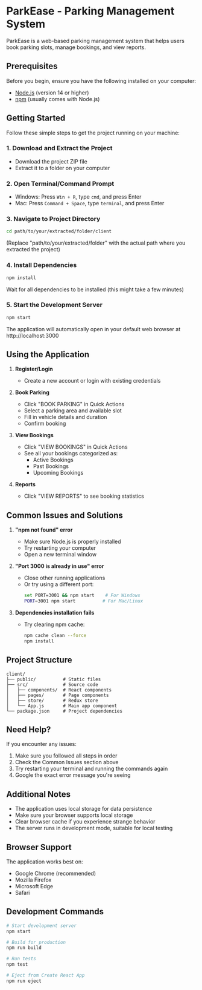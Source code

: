 # ParkEase - Parking Management System

ParkEase is a web-based parking management system that helps users book parking slots, manage bookings, and view reports.

## Prerequisites

Before you begin, ensure you have the following installed on your computer:
- [Node.js](https://nodejs.org/) (version 14 or higher)
- [npm](https://www.npmjs.com/) (usually comes with Node.js)

## Getting Started

Follow these simple steps to get the project running on your machine:

### 1. Download and Extract the Project
- Download the project ZIP file
- Extract it to a folder on your computer

### 2. Open Terminal/Command Prompt
- Windows: Press `Win + R`, type `cmd`, and press Enter
- Mac: Press `Command + Space`, type `terminal`, and press Enter

### 3. Navigate to Project Directory
```bash
cd path/to/your/extracted/folder/client
```
(Replace "path/to/your/extracted/folder" with the actual path where you extracted the project)

### 4. Install Dependencies
```bash
npm install
```
Wait for all dependencies to be installed (this might take a few minutes)

### 5. Start the Development Server
```bash
npm start
```
The application will automatically open in your default web browser at http://localhost:3000

## Using the Application

1. **Register/Login**
   - Create a new account or login with existing credentials

2. **Book Parking**
   - Click "BOOK PARKING" in Quick Actions
   - Select a parking area and available slot
   - Fill in vehicle details and duration
   - Confirm booking

3. **View Bookings**
   - Click "VIEW BOOKINGS" in Quick Actions
   - See all your bookings categorized as:
     - Active Bookings
     - Past Bookings
     - Upcoming Bookings

4. **Reports**
   - Click "VIEW REPORTS" to see booking statistics

## Common Issues and Solutions

1. **"npm not found" error**
   - Make sure Node.js is properly installed
   - Try restarting your computer
   - Open a new terminal window

2. **"Port 3000 is already in use" error**
   - Close other running applications
   - Or try using a different port:
     ```bash
     set PORT=3001 && npm start    # For Windows
     PORT=3001 npm start          # For Mac/Linux
     ```

3. **Dependencies installation fails**
   - Try clearing npm cache:
     ```bash
     npm cache clean --force
     npm install
     ```

## Project Structure
```
client/
├── public/          # Static files
├── src/             # Source code
│   ├── components/  # React components
│   ├── pages/       # Page components
│   ├── store/       # Redux store
│   └── App.js       # Main app component
└── package.json     # Project dependencies
```

## Need Help?

If you encounter any issues:
1. Make sure you followed all steps in order
2. Check the Common Issues section above
3. Try restarting your terminal and running the commands again
4. Google the exact error message you're seeing

## Additional Notes

- The application uses local storage for data persistence
- Make sure your browser supports local storage
- Clear browser cache if you experience strange behavior
- The server runs in development mode, suitable for local testing

## Browser Support

The application works best on:
- Google Chrome (recommended)
- Mozilla Firefox
- Microsoft Edge
- Safari

## Development Commands

```bash
# Start development server
npm start

# Build for production
npm run build

# Run tests
npm test

# Eject from Create React App
npm run eject
``` 